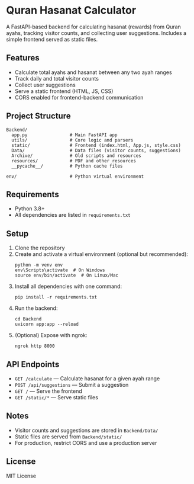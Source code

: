 # Quran Hasanat Calculator

A FastAPI-based backend for calculating hasanat (rewards) from Quran ayahs, tracking visitor counts, and collecting user suggestions. Includes a simple frontend served as static files.

## Features
- Calculate total ayahs and hasanat between any two ayah ranges
- Track daily and total visitor counts
- Collect user suggestions
- Serve a static frontend (HTML, JS, CSS)
- CORS enabled for frontend-backend communication

## Project Structure
```
Backend/
  app.py                # Main FastAPI app
  utils/                # Core logic and parsers
  static/               # Frontend (index.html, App.js, style.css)
  Data/                 # Data files (visitor counts, suggestions)
  Archive/              # Old scripts and resources
  resources/            # PDF and other resources
  __pycache__/          # Python cache files

env/                    # Python virtual environment
```

## Requirements
- Python 3.8+
- All dependencies are listed in `requirements.txt`

## Setup
1. Clone the repository
2. Create and activate a virtual environment (optional but recommended):
   ```
   python -m venv env
   env\Scripts\activate  # On Windows
   source env/bin/activate  # On Linux/Mac
   ```
3. Install all dependencies with one command:
   ```
   pip install -r requirements.txt
   ```
4. Run the backend:
   ```
   cd Backend
   uvicorn app:app --reload
   ```
5. (Optional) Expose with ngrok:
   ```
   ngrok http 8000
   ```

## API Endpoints
- `GET /calculate` — Calculate hasanat for a given ayah range
- `POST /api/suggestions` — Submit a suggestion
- `GET /` — Serve the frontend
- `GET /static/*` — Serve static files

## Notes
- Visitor counts and suggestions are stored in `Backend/Data/`
- Static files are served from `Backend/static/`
- For production, restrict CORS and use a production server

## License
MIT License
